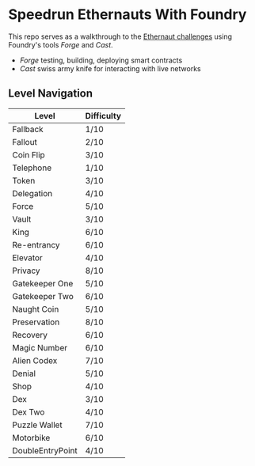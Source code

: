 # Speedrun Ethernauts With Foundry

This repo serves as a walkthrough to the [Ethernaut challenges](https://ethernaut.openzeppelin.com/) using Foundry's tools *Forge* and *Cast*.

- *Forge* testing, building, deploying smart contracts
- *Cast* swiss army knife for interacting with live networks

## Level Navigation
| Level                | Difficulty  |
| -----------          | ----------- |
|  Fallback          | 1/10        |
|  Fallout           | 2/10        |
|  Coin Flip         | 3/10        |
|  Telephone         | 1/10        |
|  Token             | 3/10        |
|  Delegation        | 4/10        |
|  Force             | 5/10        |
|  Vault             | 3/10        |
|  King              | 6/10        |
|  Re-entrancy      | 6/10        |
|  Elevator         | 4/10        |
|  Privacy          | 8/10        |
|  Gatekeeper One   | 5/10        |
|  Gatekeeper Two   | 6/10        |
|  Naught Coin      | 5/10        |
|  Preservation     | 8/10        |
|  Recovery         | 6/10        |
|  Magic Number     | 6/10        |
|  Alien Codex      | 7/10        |
|  Denial           | 5/10        |
|  Shop             | 4/10        |
|  Dex              | 3/10        |
|  Dex Two          | 4/10        |
|  Puzzle Wallet    | 7/10        |
|  Motorbike        | 6/10        |
|  DoubleEntryPoint | 4/10        |
